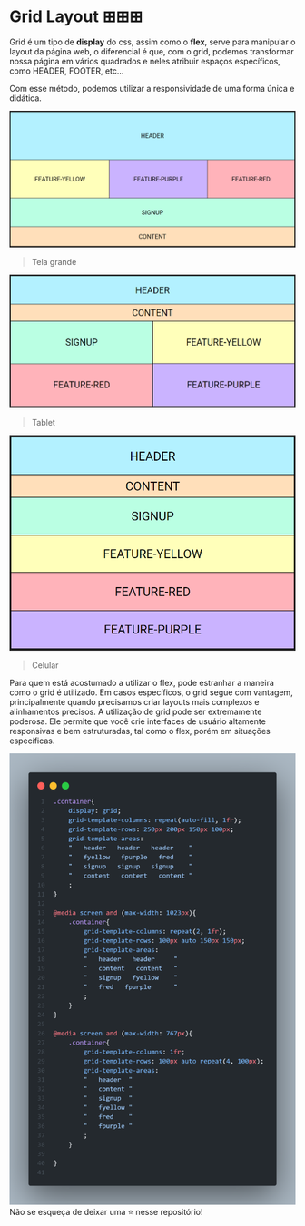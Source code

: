 
# Grid Layout ⊞⊞⊞

Grid é um tipo de **display** do css, assim como o **flex**, serve para manipular o layout da página web, o diferencial é que, com o grid, podemos transformar nossa página em vários quadrados e neles atribuir espaços específicos, como HEADER, FOOTER, etc...

Com esse método, podemos utilizar a responsividade de uma forma única e didática.

![Página 1](./images/page1.png)
> Tela grande

![Página 2](./images/page2.png)
> Tablet

![Página 3](./images/page3.png)
> Celular

Para quem está acostumado a utilizar o flex, pode estranhar a maneira como o grid é utilizado. Em casos específicos, o grid segue com vantagem, principalmente quando precisamos criar layouts mais complexos e alinhamentos precisos. A utilização de grid pode ser extremamente poderosa. Ele permite que você crie interfaces de usuário altamente responsivas e bem estruturadas, tal como o flex, porém em situações específicas.

![Css](./images/code.png)
Não se esqueça de deixar uma ⭐ nesse repositório!
